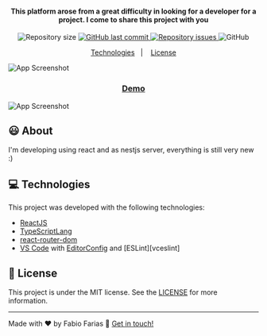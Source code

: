 <h4 align="center">
    This platform arose from a great difficulty in looking for a developer for a project.
    I come to share this project with you
</h4>

<p align="center">
  <img alt="Repository size" src="https://img.shields.io/github/repo-size/frf/react-multi-app.svg">
  <a href="https://github.com/frf/dev4u-react-ts-front/commits/master">
    <img alt="GitHub last commit" src="https://img.shields.io/github/last-commit/frf/react-multi-app.svg">
  </a>

  <a href="https://github.com/frf/dev4u-react-ts-front/issues">
    <img alt="Repository issues" src="https://img.shields.io/github/issues/frf/react-multi-app.svg">
  </a>

  <img alt="GitHub" src="https://img.shields.io/github/license/frf/react-multi-app.svg">
</p>

<p align="center">
  <a href="#frf">Technologies</a>&nbsp;&nbsp;&nbsp;|&nbsp;&nbsp;&nbsp;
  <a href="#memo-license">License</a>
</p>

![App Screenshot](https://dev4u.app/images/screen_demo.png)
<p align="center">
  <a href="https://dev4u.app" target="_blank">
    <h3 align="center">Demo</h3>
  </a>
</p>

![App Screenshot](https://dev4u.app/images/project.png)

## :smiley: About
I'm developing using react and as nestjs server, everything is still very new :)

## :computer: Technologies
This project was developed with the following technologies:

- [ReactJS](https://reactjs.org/)
- [TypeScriptLang](https://www.typescriptlang.org/docs/handbook/react.html)
- [react-router-dom](https://github.com/ReactTraining/react-router)
- [VS Code][vscode] with [EditorConfig][vceditconfig] and [ESLint][vceslint]

## :memo: License

This project is under the MIT license. See the [LICENSE](https://github.com/frf/dev4u-react-ts-front/blob/master/LICENSE) for more information.

---

Made with ♥ by Fabio Farias :wave: [Get in touch!](https://linkedin.com/in/fabiorochafarias/)

[ts]: https://www.typescriptlang.org
[vscode]: https://code.visualstudio.com/
[yarn]: https://yarnpkg.com/
[vceditconfig]: https://marketplace.visualstudio.com/items?itemName=EditorConfig.EditorConfig

